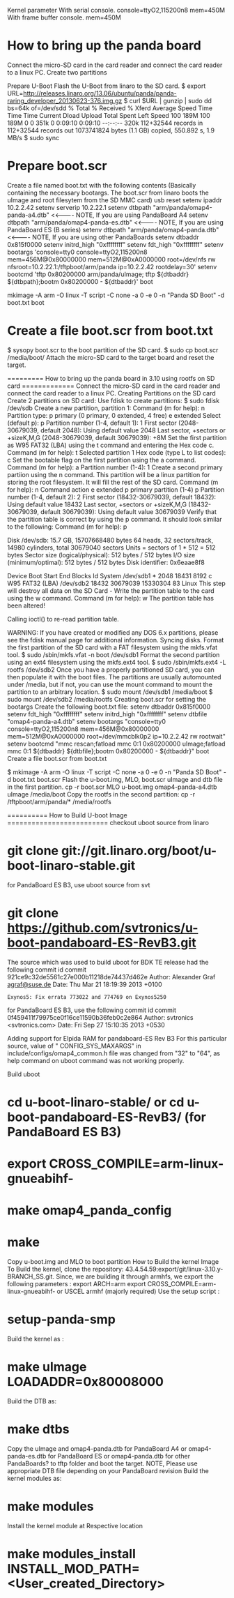 Kernel parameter With serial console.
console=ttyO2,115200n8 mem=450M
With frame buffer console.
mem=450M

# How to bring up the panda board
Connect the micro-SD card in the card reader and connect the card reader to a linux PC.
Create two partitions

Prepare U-Boot
Flash the U-Boot from linaro to the SD card.
$ export URL=http://releases.linaro.org/13.06/ubuntu/panda/panda-raring_developer_20130623-376.img.gz
$ curl $URL | gunzip | sudo dd bs=64k of=/dev/sdd
  % Total    % Received % Xferd  Average Speed   Time    Time     Time  Current
                                 Dload  Upload   Total   Spent    Left  Speed
100  189M  100  189M    0     0   351k      0  0:09:10  0:09:10 --:--:--  320k
112+32544 records in
112+32544 records out
1073741824 bytes (1.1 GB) copied, 550.892 s, 1.9 MB/s
$ sudo sync


# Prepare boot.scr
Create a file named boot.txt with the following contents (Basically containing the necessary bootargs. The boot.scr from linaro boots the uImage and root filesytem from the SD MMC card)
usb reset
setenv ipaddr 10.2.2.42
setenv serverip 10.2.22.1
setenv dtbpath "arm/panda/omap4-panda-a4.dtb"      <<---- NOTE, If you are using PandaBoard A4
setenv dtbpath "arm/panda/omap4-panda-es.dtb"      <<---- NOTE, If you are using PandaBoard ES (B series)
setenv dtbpath "arm/panda/omap4-panda.dtb"         <<---- NOTE, If you are using other PandaBoards
setenv dtbaddr 0x815f0000
setenv initrd_high "0xffffffff"
setenv fdt_high "0xffffffff"
setenv bootargs 'console=tty0 console=ttyO2,115200n8 mem=456M@0x80000000 mem=512M@0xA0000000 root=/dev/nfs rw nfsroot=10.2.22.1:/tftpboot/arm/panda ip=10.2.2.42 rootdelay=30'
setenv bootcmd 'tftp 0x80200000 arm/panda/uImage; tftp ${dtbaddr} ${dtbpath};bootm 0x80200000 - ${dtbaddr}'
boot

mkimage -A arm -O linux -T script -C none -a 0 -e 0 -n "Panda SD Boot" -d boot.txt boot

# Create a file boot.scr from boot.txt
$  sysopy boot.scr to the boot partition of the SD card.
$ sudo cp boot.scr /media/boot/
Attach the micro-SD card to the target board and reset the target.


========= How to bring up the panda board in 3.10 using rootfs on SD card =============
Connect the micro-SD card in the card reader and connect the card reader to a linux PC.
Creating Partitions on the SD card
Create 2 partitions on SD card:
Use fdisk to create partitions:
$ sudo fdisk /dev/sdb
Create a new partition, partition 1:
Command (m for help): n
Partition type:
   p   primary (0 primary, 0 extended, 4 free)
   e   extended
Select (default p): p
Partition number (1-4, default 1): 1
First sector (2048-30679039, default 2048):
Using default value 2048
Last sector, +sectors or +sizeK,M,G (2048-30679039, default 30679039): +8M
Set the first partition as W95 FAT32 (LBA) using the t command and entering the Hex code c.
Command (m for help): t
Selected partition 1
Hex code (type L to list codes): c
Set the bootable flag on the first partition using the a command.
Command (m for help): a
Partition number (1-4): 1
Create a second primary partiion using the n command. This partition will be a linux partition for storing the root filesystem. It will fill the rest of the SD card.
Command (m for help): n
Command action
   e   extended
   p   primary partition (1-4)
p
Partition number (1-4, default 2): 2
First sector (18432-30679039, default 18432):
Using default value 18432
Last sector, +sectors or +sizeK,M,G (18432-30679039, default 30679039):
Using default value 30679039
Verify that the partition table is correct by using the p command. It should look similar to the following:
Command (m for help): p                                                         
                                                                                
Disk /dev/sdb: 15.7 GB, 15707668480 bytes
64 heads, 32 sectors/track, 14980 cylinders, total 30679040 sectors
Units = sectors of 1 * 512 = 512 bytes
Sector size (logical/physical): 512 bytes / 512 bytes
I/O size (minimum/optimal): 512 bytes / 512 bytes
Disk identifier: 0x6eaae8f8

   Device Boot      Start         End      Blocks   Id  System
/dev/sdb1   *        2048       18431        8192    c  W95 FAT32 (LBA)
/dev/sdb2           18432    30679039    15330304   83  Linux
This step will destroy all data on the SD Card - Write the partition table to the card using the w command.
Command (m for help): w
The partition table has been altered!

Calling ioctl() to re-read partition table.

WARNING: If you have created or modified any DOS 6.x
partitions, please see the fdisk manual page for additional
information.
Syncing disks. 
Format the first partition of the SD card with a FAT filesystem using the mkfs.vfat tool.
$ sudo /sbin/mkfs.vfat -n boot /dev/sdb1
Format the second partition using an ext4 filesystem using the mkfs.ext4 tool.
$ sudo /sbin/mkfs.ext4 -L rootfs /dev/sdb2 
Once you have a properly partitioned SD card, you can then populate it with the boot files. The partitions are usually automounted under /media, but if not, you can use the mount command to mount the partition to an arbitrary location.
    $ sudo mount /dev/sdb1 /media/boot
    $ sudo mount /dev/sdb2 /media/rootfs
Creating boot.scr for setting the bootargs
Create the following boot.txt file:
setenv dtbaddr 0x815f0000
setenv fdt_high "0xffffffff"
setenv initrd_high "0xffffffff"
setenv dtbfile "omap4-panda-a4.dtb"
setenv bootargs "console=tty0 console=ttyO2,115200n8 mem=456M@0x80000000 mem=512M@0xA0000000 root=/dev/mmcblk0p2 ip=10.2.2.42 rw rootwait"
setenv bootcmd "mmc rescan;fatload mmc 0:1 0x80200000 uImage;fatload mmc 0:1 ${dtbaddr} ${dtbfile};bootm 0x80200000 - ${dtbaddr}"
boot
Create a file boot.scr from boot.txt

$ mkimage -A arm -O linux -T script -C none -a 0 -e 0 -n "Panda SD Boot" -d boot.txt boot.scr
Flash the u-boot.img, MLO, boot.scr uImage and dtb file in the first partition.
cp -r boot.scr MLO u-boot.img omap4-panda-a4.dtb uImage /media/boot
Copy the rootfs in the second partition:
cp -r /tftpboot/arm/panda/* /media/rootfs



========== How to Build U-boot Image =========================
checkout uboot source from linaro
# git clone git://git.linaro.org/boot/u-boot-linaro-stable.git
for PandaBoard ES B3, use uboot source from svt
# git clone https://github.com/svtronics/u-boot-pandaboard-ES-RevB3.git
The source which was used to build uboot for BDK TE release had the following commit id
commit 921ce9c32de5561c27e000b11218de74437d462e
Author: Alexander Graf <agraf@suse.de>
Date:   Thu Mar 21 18:19:39 2013 +0100

    Exynos5: Fix errata 773022 and 774769 on Exynos5250 
for PandaBoard ES B3, use the following commit id
commit 0f459411f79975ce0f16ce11590b36feb0c2e864
Author: svtronics <svtronics.com>
Date:   Fri Sep 27 15:10:35 2013 +0530

Adding support for Elpida RAM for pandaboard-ES Rev B3
For this particular source, value of " CONFIG_SYS_MAXARGS" in include/configs/omap4_common.h file was changed from "32" to "64", as help command on uboot command was not working properly.

Build uboot
# cd u-boot-linaro-stable/  or cd u-boot-pandaboard-ES-RevB3/ (for PandaBoard ES B3)
# export CROSS_COMPILE=arm-linux-gnueabihf- 
# make omap4_panda_config 
# make 

Copy u-boot.img and MLO to boot partition
How to Build the kernel Image
To Build the kernel, clone the repository: 43.4.54.59:export/git/linux-3.10.y-BRANCH_SS.git.
Since, we are building it through armhfs, we export the following parameters :
export ARCH=arm
export CROSS_COMPILE=arm-linux-gnueabihf- or USCEL armhf (majorly required)
Use the setup script :
# setup-panda-smp
Build the kernel as :
# make uImage LOADADDR=0x80008000
Build the DTB as:
# make dtbs
Copy the uImage and omap4-panda.dtb for PandaBoard A4 or omap4-panda-es.dtb for PandaBoard ES or omap4-panda.dtb for other PandaBoards? to tftp folder and boot the target.
NOTE, Please use appropriate DTB file depending on your PandaBoard revision
Build the kernel modules as:
# make modules
Install the kernel module at Respective location 
# make modules_install INSTALL_MOD_PATH=<User_created_Directory>

